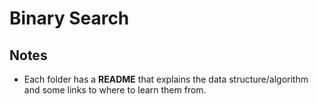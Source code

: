 # Binary Search

## Notes
- Each folder has a **README** that explains the data structure/algorithm and some links to where to learn them from.